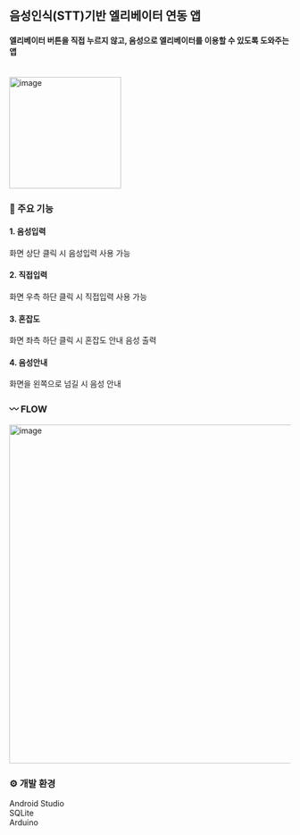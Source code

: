 <h2> 음성인식(STT)기반 엘리베이터 연동 앱 </h2>
<h4> 엘리베이터 버튼을 직접 누르지 않고, 음성으로 엘리베이터를 이용할 수 있도록 도와주는 앱</h4></h4><br>

<img width="200" height="200" alt="image" src="https://github.com/yoon-mina/STT-based-Elevator-App/assets/143046108/183053e5-3ac2-4eae-8021-f3ca9da91727">

<h3> 📌 주요 기능 </h3> 
<h4>1. 음성입력</h4>
화면 상단 클릭 시 음성입력 사용 가능
<h4>2. 직접입력</h4>
화면 우측 하단 클릭 시 직접입력 사용 가능
<h4>3. 혼잡도</h4>
화면 좌측 하단 클릭 시 혼잡도 안내 음성 출력
<h4>4. 음성안내</h4>
화면을 왼쪽으로 넘길 시 음성 안내 

<h3> 〰 FLOW </h3>
<img width="607" alt="image" src="https://github.com/yoon-mina/STT-based-Elevator-App/assets/143046108/e5760d9e-dfcf-434f-979e-15df2077729d">


<h3> ⚙ 개발 환경 </h3>
Android Studio <br>
SQLite <br>
Arduino <br>




